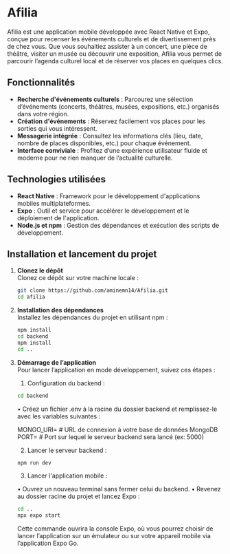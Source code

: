 # Afilia

Afilia est une application mobile développée avec React Native et Expo, conçue pour recenser les événements culturels et de divertissement près de chez vous. Que vous souhaitiez assister à un concert, une pièce de théâtre, visiter un musée ou découvrir une exposition, Afilia vous permet de parcourir l’agenda culturel local et de réserver vos places en quelques clics.

## Fonctionnalités

- **Recherche d'événements culturels** : Parcourez une sélection d’événements (concerts, théâtres, musées, expositions, etc.) organisés dans votre région.
- **Création d'événements** : Réservez facilement vos places pour les sorties qui vous intéressent.
- **Messagerie intégrée** : Consultez les informations clés (lieu, date, nombre de places disponibles, etc.) pour chaque événement.
- **Interface conviviale** : Profitez d’une expérience utilisateur fluide et moderne pour ne rien manquer de l’actualité culturelle.

## Technologies utilisées

- **React Native** : Framework pour le développement d'applications mobiles multiplateformes.
- **Expo** : Outil et service pour accélérer le développement et le déploiement de l'application.
- **Node.js et npm** : Gestion des dépendances et exécution des scripts de développement.

## Installation et lancement du projet

1. **Clonez le dépôt**  
   Clonez ce dépôt sur votre machine locale :

   ```bash
   git clone https://github.com/aminemn14/Afilia.git
   cd afilia
   ```

2. **Installation des dépendances**  
   Installez les dépendances du projet en utilisant npm :

   ```bash
   npm install
   cd backend
   npm install
   cd ..
   ```

3. **Démarrage de l’application**  
    Pour lancer l’application en mode développement, suivez ces étapes :

   1. Configuration du backend :

   ```bash
   cd backend
   ```

   • Créez un fichier .env à la racine du dossier backend et remplissez-le avec les variables suivantes :

   MONGO_URI= # URL de connexion à votre base de données MongoDB
   PORT= # Port sur lequel le serveur backend sera lancé (ex: 5000)

   2. Lancer le serveur backend :

   ```bash
   npm run dev
   ```

   3. Lancer l'application mobile :

   • Ouvrez un nouveau terminal sans fermer celui du backend.
   • Revenez au dossier racine du projet et lancez Expo :

   ```bash
   cd ..
   npx expo start
   ```

   Cette commande ouvrira la console Expo, où vous pourrez choisir de lancer l’application sur un émulateur ou sur votre appareil mobile via l’application Expo Go.
